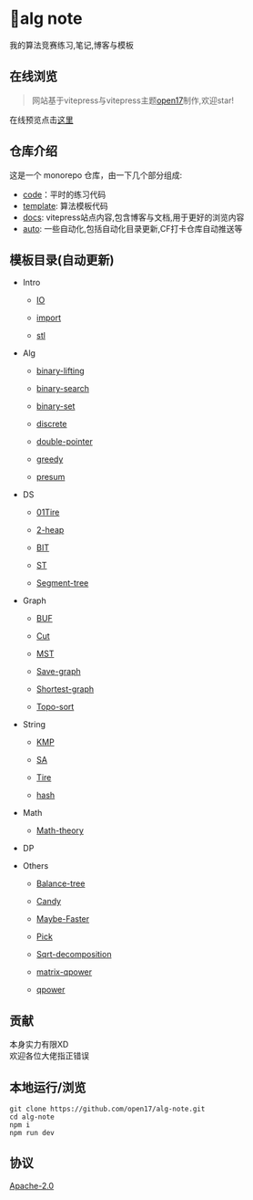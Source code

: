 # 🚀alg note
我的算法竞赛练习,笔记,博客与模板

## 在线浏览

> 网站基于vitepress与vitepress主题[open17](https://vitepress.open17.vip/)制作,欢迎star! 


在线预览点击[这里](https://alg.open17.vip/)


## 仓库介绍

这是一个 monorepo 仓库，由一下几个部分组成:
- [code](./code)：平时的练习代码
- [template](./template): 算法模板代码
- [docs](./docs/): vitepress站点内容,包含博客与文档,用于更好的浏览内容
- [auto](./auto): 一些自动化,包括自动化目录更新,CF打卡仓库自动推送等

## 模板目录(自动更新)

<!-- !menu start -->    
- Intro

   - [IO](https://alg.open17.vip/template/0-Intro/IO.html) 

   - [import](https://alg.open17.vip/template/0-Intro/import.html) 

   - [stl](https://alg.open17.vip/template/0-Intro/stl.html) 

- Alg

   - [binary-lifting](https://alg.open17.vip/template/1-Alg/binary-lifting.html) 

   - [binary-search](https://alg.open17.vip/template/1-Alg/binary-search.html) 

   - [binary-set](https://alg.open17.vip/template/1-Alg/binary-set.html) 

   - [discrete](https://alg.open17.vip/template/1-Alg/discrete.html) 

   - [double-pointer](https://alg.open17.vip/template/1-Alg/double-pointer.html) 

   - [greedy](https://alg.open17.vip/template/1-Alg/greedy.html) 

   - [presum](https://alg.open17.vip/template/1-Alg/presum.html) 

- DS

   - [01Tire](https://alg.open17.vip/template/2-DS/01Tire.html) 

   - [2-heap](https://alg.open17.vip/template/2-DS/2-heap.html) 

   - [BIT](https://alg.open17.vip/template/2-DS/BIT.html) 

   - [ST](https://alg.open17.vip/template/2-DS/ST.html) 

   - [Segment-tree](https://alg.open17.vip/template/2-DS/Segment-tree.html) 

- Graph

   - [BUF](https://alg.open17.vip/template/3-Graph/BUF.html) 

   - [Cut](https://alg.open17.vip/template/3-Graph/Cut.html) 

   - [MST](https://alg.open17.vip/template/3-Graph/MST.html) 

   - [Save-graph](https://alg.open17.vip/template/3-Graph/Save-graph.html) 

   - [Shortest-graph](https://alg.open17.vip/template/3-Graph/Shortest-graph.html) 

   - [Topo-sort](https://alg.open17.vip/template/3-Graph/Topo-sort.html) 

- String

   - [KMP](https://alg.open17.vip/template/4-String/KMP.html) 

   - [SA](https://alg.open17.vip/template/4-String/SA.html) 

   - [Tire](https://alg.open17.vip/template/4-String/Tire.html) 

   - [hash](https://alg.open17.vip/template/4-String/hash.html) 

- Math

   - [Math-theory](https://alg.open17.vip/template/5-Math/Math-theory.html) 

- DP

- Others

   - [Balance-tree](https://alg.open17.vip/template/7-Others/Balance-tree.html) 

   - [Candy](https://alg.open17.vip/template/7-Others/Candy.html) 

   - [Maybe-Faster](https://alg.open17.vip/template/7-Others/Maybe-Faster.html) 

   - [Pick](https://alg.open17.vip/template/7-Others/Pick.html) 

   - [Sqrt-decomposition](https://alg.open17.vip/template/7-Others/Sqrt-decomposition.html) 

   - [matrix-qpower](https://alg.open17.vip/template/7-Others/matrix-qpower.html) 

   - [qpower](https://alg.open17.vip/template/7-Others/qpower.html) 
<!-- !menu end -->

## 贡献

本身实力有限XD  
欢迎各位大佬指正错误

## 本地运行/浏览

```shell
git clone https://github.com/open17/alg-note.git
cd alg-note
npm i
npm run dev
```

## 协议

[Apache-2.0](./LICENSE)



















